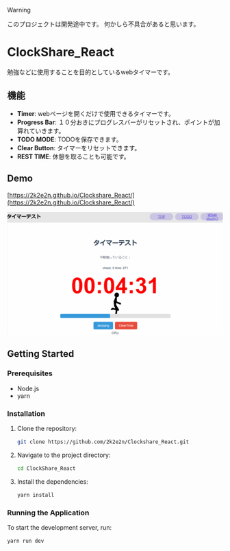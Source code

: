 > [!WARNING]
> このプロジェクトは開発途中です。
> 何かしら不具合があると思います。

# ClockShare_React

勉強などに使用することを目的としているwebタイマーです。

## 機能

- **Timer**: webページを開くだけで使用できるタイマーです。
- **Progress Bar**: １０分おきにプログレスバーがリセットされ、ポイントが加算れていきます。
- **TODO MODE**: TODOを保存できます。
- **Clear Button**: タイマーをリセットできます。
- **REST TIME**: 休憩を取ることも可能です。

## Demo

[https://2k2e2n.github.io/Clockshare_React/](https://2k2e2n.github.io/Clockshare_React/)

![リンク名](./assets/Readme/Demo.gif)
## Getting Started

### Prerequisites

- Node.js
- yarn

### Installation

1. Clone the repository:

    ```bash
    git clone https://github.com/2k2e2n/Clockshare_React.git
    ```

2. Navigate to the project directory:

    ```bash
    cd ClockShare_React
    ```

3. Install the dependencies:


    ```bash
    yarn install
    ```

### Running the Application

To start the development server, run:

```bash
yarn run dev
```

